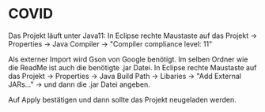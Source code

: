 # COVID

Das Projekt läuft unter Java11:
In Eclipse rechte Maustaste auf das Projekt 
-> Properties -> Java Compiler -> "Compiler compliance level: 11"

Als externer Import wird Gson von Google benötigt. 
Im selben Ordner wie die ReadMe ist auch die benötigte .jar Datei.
In Eclipse rechte Maustaste auf das Projekt 
-> Properties -> Java Build Path -> Libaries -> "Add External JARs..." 
-> und dann die .jar Datei angeben. 

Auf Apply bestätigen und dann sollte das Projekt neugeladen werden.
